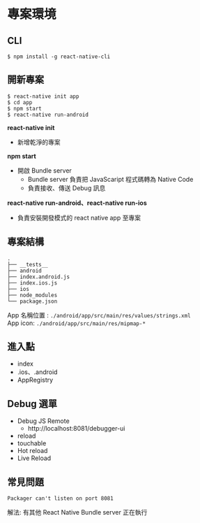 # 專案環境

## CLI

`$ npm install -g react-native-cli`

## 開新專案

```
$ react-native init app
$ cd app
$ npm start
$ react-native run-android
```

**react-native init**
- 新增乾淨的專案

**npm start**
- 開啟 Bundle server
  - Bundle server 負責把 JavaScaript 程式碼轉為 Native Code
  - 負責接收、傳送 Debug 訊息

**react-native run-android、react-native run-ios**
- 負責安裝開發模式的 react native app 至專案

## 專案結構
```
.
├── __tests__
├── android
├── index.android.js
├── index.ios.js
├── ios
├── node_modules
└── package.json
```

App 名稱位置 : `./android/app/src/main/res/values/strings.xml`  
App icon: `./android/app/src/main/res/mipmap-*`

## 進入點
- index
- .ios、.android
- AppRegistry

## Debug 選單 
- Debug JS Remote
  - http://localhost:8081/debugger-ui
- reload
- touchable
- Hot reload
- Live Reload

## 常見問題

```
Packager can't listen on port 8081
```
解法: 有其他 React Native Bundle server 正在執行
